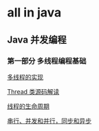 # all in java



## Java 并发编程

### 第一部分 多线程编程基础

[多线程的实现](https://github.com/chenqingyun/all-in-java/blob/master/note/Java%20%E5%B9%B6%E5%8F%91%E7%BC%96%E7%A8%8B/%E5%A4%9A%E7%BA%BF%E7%A8%8B%E7%9A%84%E5%AE%9E%E7%8E%B0.md)

[Thread 类源码解读](https://github.com/chenqingyun/all-in-java/blob/master/note/Java%20%E5%B9%B6%E5%8F%91%E7%BC%96%E7%A8%8B/Thread%20%E7%B1%BB%E6%BA%90%E7%A0%81%E8%A7%A3%E8%AF%BB.md)

[线程的生命周期](https://github.com/chenqingyun/all-in-java/blob/master/note/Java%20%E5%B9%B6%E5%8F%91%E7%BC%96%E7%A8%8B/%E7%BA%BF%E7%A8%8B%E7%9A%84%E7%94%9F%E5%91%BD%E5%91%A8%E6%9C%9F.md)

[串行、并发和并行，同步和异步](https://github.com/chenqingyun/all-in-java/blob/master/note/Java%20%E5%B9%B6%E5%8F%91%E7%BC%96%E7%A8%8B/%E4%B8%B2%E8%A1%8C%E3%80%81%E5%B9%B6%E5%8F%91%E5%92%8C%E5%B9%B6%E8%A1%8C%EF%BC%8C%E5%90%8C%E6%AD%A5%E5%92%8C%E5%BC%82%E6%AD%A5.md)